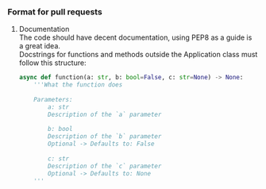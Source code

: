 ### Format for pull requests

1. Documentation  
    The code should have decent documentation, using PEP8 as a guide is a great idea.  
    Docstrings for functions and methods outside the Application class must follow this structure:  
    ```python
    async def function(a: str, b: bool=False, c: str=None) -> None:
        '''What the function does
        
        Parameters:
            a: str
            Description of the `a` parameter
            
            b: bool
            Description of the `b` parameter
            Optional -> Defaults to: False
            
            c: str
            Description of the `c` parameter
            Optional -> Defaults to: None
        '''
    ```
